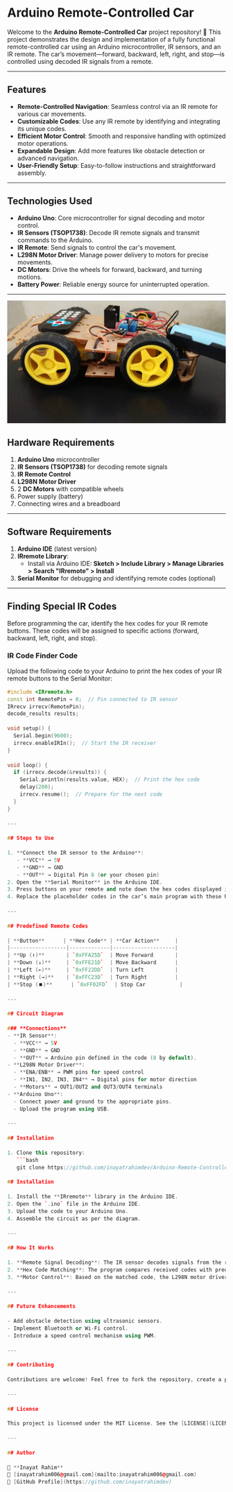 # **Arduino Remote-Controlled Car**

Welcome to the **Arduino Remote-Controlled Car** project repository! 🚗 This project demonstrates the design and implementation of a fully functional remote-controlled car using an Arduino microcontroller, IR sensors, and an IR remote. The car’s movement—forward, backward, left, right, and stop—is controlled using decoded IR signals from a remote.

---

## **Features**
- **Remote-Controlled Navigation**: Seamless control via an IR remote for various car movements.
- **Customizable Codes**: Use any IR remote by identifying and integrating its unique codes.
- **Efficient Motor Control**: Smooth and responsive handling with optimized motor operations.
- **Expandable Design**: Add more features like obstacle detection or advanced navigation.
- **User-Friendly Setup**: Easy-to-follow instructions and straightforward assembly.

---

## **Technologies Used**
- **Arduino Uno**: Core microcontroller for signal decoding and motor control.
- **IR Sensors (TSOP1738)**: Decode IR remote signals and transmit commands to the Arduino.
- **IR Remote**: Send signals to control the car's movement.
- **L298N Motor Driver**: Manage power delivery to motors for precise movements.
- **DC Motors**: Drive the wheels for forward, backward, and turning motions.
- **Battery Power**: Reliable energy source for uninterrupted operation.

---

<p align="center">
  <img src="img.jpg" alt="Confusion Matrix" width="600">
</p>


## **Hardware Requirements**
1. **Arduino Uno** microcontroller
2. **IR Sensors (TSOP1738)** for decoding remote signals
3. **IR Remote Control**
4. **L298N Motor Driver**
5. 2 **DC Motors** with compatible wheels
6. Power supply (battery)
7. Connecting wires and a breadboard

---

## **Software Requirements**
1. **Arduino IDE** (latest version)
2. **IRremote Library**:
   - Install via Arduino IDE: **Sketch > Include Library > Manage Libraries > Search "IRremote" > Install**
3. **Serial Monitor** for debugging and identifying remote codes (optional)

---

## **Finding Special IR Codes**
Before programming the car, identify the hex codes for your IR remote buttons. These codes will be assigned to specific actions (forward, backward, left, right, and stop).

### **IR Code Finder Code**
Upload the following code to your Arduino to print the hex codes of your IR remote buttons to the Serial Monitor:

```cpp
#include <IRremote.h>
const int RemotePin = 8;  // Pin connected to IR sensor
IRrecv irrecv(RemotePin);
decode_results results;

void setup() {
  Serial.begin(9600);
  irrecv.enableIRIn();  // Start the IR receiver
}

void loop() {
  if (irrecv.decode(&results)) {
    Serial.println(results.value, HEX);  // Print the hex code
    delay(200);
    irrecv.resume();  // Prepare for the next code
  }
}

---

## Steps to Use

1. **Connect the IR sensor to the Arduino**:
   - **VCC** → 5V  
   - **GND** → GND  
   - **OUT** → Digital Pin 8 (or your chosen pin)  
2. Open the **Serial Monitor** in the Arduino IDE.  
3. Press buttons on your remote and note down the hex codes displayed in the Serial Monitor.  
4. Replace the placeholder codes in the car’s main program with these hex codes.

---

## Predefined Remote Codes

| **Button**      | **Hex Code** | **Car Action**     |
|------------------|-------------|--------------------|
| **Up (↑)**       | `0xFFA25D`  | Move Forward       |
| **Down (↓)**     | `0xFFE21D`  | Move Backward      |
| **Left (←)**     | `0xFF22DD`  | Turn Left          |
| **Right (→)**    | `0xFFC23D`  | Turn Right         |
| **Stop (⏹️)**      | `0xFF02FD`  | Stop Car           |

---

## Circuit Diagram

### **Connections**
- **IR Sensor**:
  - **VCC** → 5V  
  - **GND** → GND  
  - **OUT** → Arduino pin defined in the code (8 by default).  
- **L298N Motor Driver**:
  - **ENA/ENB** → PWM pins for speed control  
  - **IN1, IN2, IN3, IN4** → Digital pins for motor direction  
  - **Motors** → OUT1/OUT2 and OUT3/OUT4 terminals  
- **Arduino Uno**:
  - Connect power and ground to the appropriate pins.  
  - Upload the program using USB.  

---

## Installation

1. Clone this repository:  
   ```bash
   git clone https://github.com/inayatrahimdev/Arduino-Remote-Controlled-Car.git

## Installation

1. Install the **IRremote** library in the Arduino IDE.  
2. Open the `.ino` file in the Arduino IDE.  
3. Upload the code to your Arduino Uno.  
4. Assemble the circuit as per the diagram.

---

## How It Works

1. **Remote Signal Decoding**: The IR sensor decodes signals from the remote into hex codes.  
2. **Hex Code Matching**: The program compares received codes with predefined values.  
3. **Motor Control**: Based on the matched code, the L298N motor driver activates the motors to execute the desired action.

---

## Future Enhancements

- Add obstacle detection using ultrasonic sensors.  
- Implement Bluetooth or Wi-Fi control.  
- Introduce a speed control mechanism using PWM.

---

## Contributing

Contributions are welcome! Feel free to fork the repository, create a pull request, or submit issues.

---

## License

This project is licensed under the MIT License. See the [LICENSE](LICENSE) file for details.

---

## Author

👤 **Inayat Rahim**  
📧 [inayatrahim006@gmail.com](mailto:inayatrahim006@gmail.com)  
🔗 [GitHub Profile](https://github.com/inayatrahimdev)
